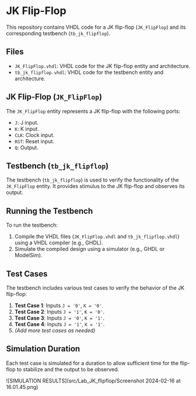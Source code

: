 # JK Flip-Flop

This repository contains VHDL code for a JK flip-flop (`JK_FlipFlop`) and its corresponding testbench (`tb_jk_flipflop`).

## Files

- `JK_FlipFlop.vhdl`: VHDL code for the JK flip-flop entity and architecture.
- `tb_jk_flipflop.vhdl`: VHDL code for the testbench entity and architecture.

## JK Flip-Flop (`JK_FlipFlop`)

The `JK_FlipFlop` entity represents a JK flip-flop with the following ports:

- `J`: J input.
- `K`: K input.
- `CLK`: Clock input.
- `RST`: Reset input.
- `Q`: Output.

## Testbench (`tb_jk_flipflop`)

The testbench (`tb_jk_flipflop`) is used to verify the functionality of the `JK_FlipFlop` entity. It provides stimulus to the JK flip-flop and observes its output.

## Running the Testbench

To run the testbench:

1. Compile the VHDL files (`JK_FlipFlop.vhdl` and `tb_jk_flipflop.vhdl`) using a VHDL compiler (e.g., GHDL).
2. Simulate the compiled design using a simulator (e.g., GHDL or ModelSim).

## Test Cases

The testbench includes various test cases to verify the behavior of the JK flip-flop:

1. **Test Case 1**: Inputs `J = '0'`, `K = '0'`.
2. **Test Case 2**: Inputs `J = '1'`, `K = '0'`.
3. **Test Case 3**: Inputs `J = '0'`, `K = '1'`.
4. **Test Case 4**: Inputs `J = '1'`, `K = '1'`.
5. *(Add more test cases as needed)*

## Simulation Duration

Each test case is simulated for a duration to allow sufficient time for the flip-flop to stabilize and the output to be observed.

![SIMULATION RESULTS](src/Lab_JK_flipflop/Screenshot 2024-02-16 at 16.01.45.png)